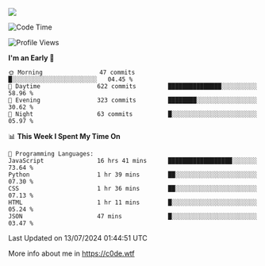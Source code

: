 <a href="https://wakatime.com"><img src="https://wakatime.com/share/@c0dezin/b7f18a7c-ab3a-40b8-8bc7-b1b7bf71f1d6.svg" /></a>

<!--START_SECTION:waka-->
![Code Time](http://img.shields.io/badge/Code%20Time-72%20hrs%207%20mins-blue)

![Profile Views](http://img.shields.io/badge/Profile%20Views-1-blue)

**I'm an Early 🐤** 

```text
🌞 Morning                47 commits          █░░░░░░░░░░░░░░░░░░░░░░░░   04.45 % 
🌆 Daytime                622 commits         ███████████████░░░░░░░░░░   58.96 % 
🌃 Evening                323 commits         ████████░░░░░░░░░░░░░░░░░   30.62 % 
🌙 Night                  63 commits          █░░░░░░░░░░░░░░░░░░░░░░░░   05.97 % 
```


📊 **This Week I Spent My Time On** 

```text
💬 Programming Languages: 
JavaScript               16 hrs 41 mins      ██████████████████░░░░░░░   73.64 % 
Python                   1 hr 39 mins        ██░░░░░░░░░░░░░░░░░░░░░░░   07.30 % 
CSS                      1 hr 36 mins        ██░░░░░░░░░░░░░░░░░░░░░░░   07.13 % 
HTML                     1 hr 11 mins        █░░░░░░░░░░░░░░░░░░░░░░░░   05.24 % 
JSON                     47 mins             █░░░░░░░░░░░░░░░░░░░░░░░░   03.47 % 
```


 Last Updated on 13/07/2024 01:44:51 UTC
<!--END_SECTION:waka-->

More info about me in https://c0de.wtf
